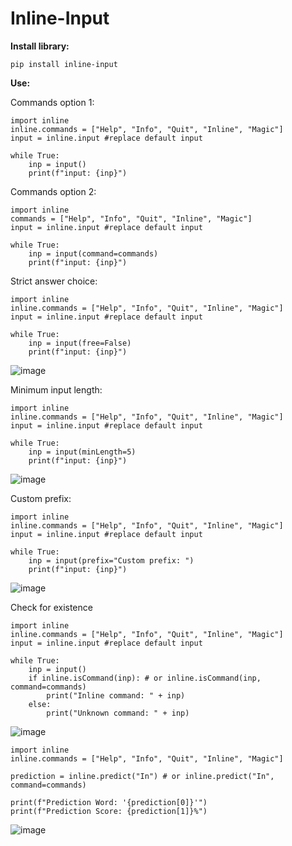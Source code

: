 # Inline-Input
__Install library:__

```
pip install inline-input
```

__Use:__

Commands option 1:
```
import inline
inline.commands = ["Help", "Info", "Quit", "Inline", "Magic"]
input = inline.input #replace default input

while True:
    inp = input()
    print(f"input: {inp}")
```
Commands option 2:
```
import inline
commands = ["Help", "Info", "Quit", "Inline", "Magic"]
input = inline.input #replace default input

while True:
    inp = input(command=commands)
    print(f"input: {inp}")
```
Strict answer choice:
```
import inline
inline.commands = ["Help", "Info", "Quit", "Inline", "Magic"]
input = inline.input #replace default input

while True:
    inp = input(free=False)
    print(f"input: {inp}")
```
![image](https://user-images.githubusercontent.com/75082388/162586479-77d2b8e6-458b-4700-97bc-109a6495c1f0.png)

Minimum input length:
```
import inline
inline.commands = ["Help", "Info", "Quit", "Inline", "Magic"]
input = inline.input #replace default input

while True:
    inp = input(minLength=5)
    print(f"input: {inp}")
```
![image](https://user-images.githubusercontent.com/75082388/162586647-f18bf23e-2337-484d-98b9-d535dcc09fe2.png)

Custom prefix:
```
import inline
inline.commands = ["Help", "Info", "Quit", "Inline", "Magic"]
input = inline.input #replace default input

while True:
    inp = input(prefix="Custom prefix: ")
    print(f"input: {inp}")
```
![image](https://user-images.githubusercontent.com/75082388/162586760-6f067103-47c0-4973-bd45-f172c0fb682e.png)

Check for existence
```
import inline
inline.commands = ["Help", "Info", "Quit", "Inline", "Magic"]
input = inline.input #replace default input

while True:
    inp = input()
    if inline.isCommand(inp): # or inline.isCommand(inp, command=commands)
        print("Inline command: " + inp)
    else:
        print("Unknown command: " + inp)
```

![image](https://user-images.githubusercontent.com/75082388/162587358-4ceb7ef3-00e8-4585-a7a4-8c03f7790345.png)

```
import inline
inline.commands = ["Help", "Info", "Quit", "Inline", "Magic"]

prediction = inline.predict("In") # or inline.predict("In", command=commands)

print(f"Prediction Word: '{prediction[0]}'")
print(f"Prediction Score: {prediction[1]}%")
```
![image](https://user-images.githubusercontent.com/75082388/162587648-325c1ef6-b228-4d88-96e1-99336e46782e.png)

